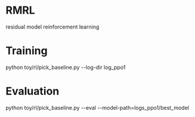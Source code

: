 # RMRL
residual model reinforcement learning


# Training
python toy/rl/pick_baseline.py --log-dir log_ppo1

# Evaluation
python toy/rl/pick_baseline.py --eval --model-path=logs_ppo1/best_model